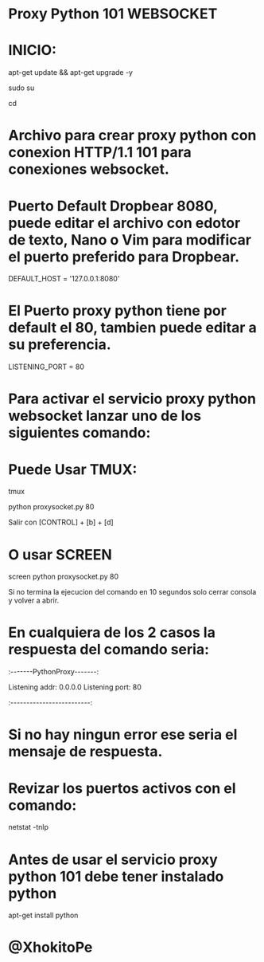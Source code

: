 # Proxy Python 101 WEBSOCKET

# INICIO:

apt-get update && apt-get upgrade -y

sudo su

cd

# Archivo para crear proxy python con conexion HTTP/1.1 101 para conexiones websocket.

# Puerto Default Dropbear 8080, puede editar el archivo con edotor de texto, Nano o Vim para modificar el puerto preferido para Dropbear.

DEFAULT_HOST = '127.0.0.1:8080'


# El Puerto proxy python tiene por default el 80, tambien puede editar a su preferencia.

LISTENING_PORT = 80

# Para activar el servicio proxy python websocket lanzar uno de los siguientes comando:

# Puede Usar TMUX:

tmux

python proxysocket.py 80

Salir con [CONTROL] + [b] + [d]

# O usar SCREEN

screen python proxysocket.py 80

Si no termina la ejecucion del comando en 10 segundos solo cerrar consola y volver a abrir.

# En cualquiera de los 2 casos la respuesta del comando seria:

:-------PythonProxy-------:

Listening addr: 0.0.0.0
Listening port: 80

:-------------------------:

# Si no hay ningun error ese seria el mensaje de respuesta.

# Revizar los puertos activos con el comando:

netstat -tnlp

# Antes de usar el servicio proxy python 101 debe tener instalado python

apt-get install python




# @XhokitoPe




